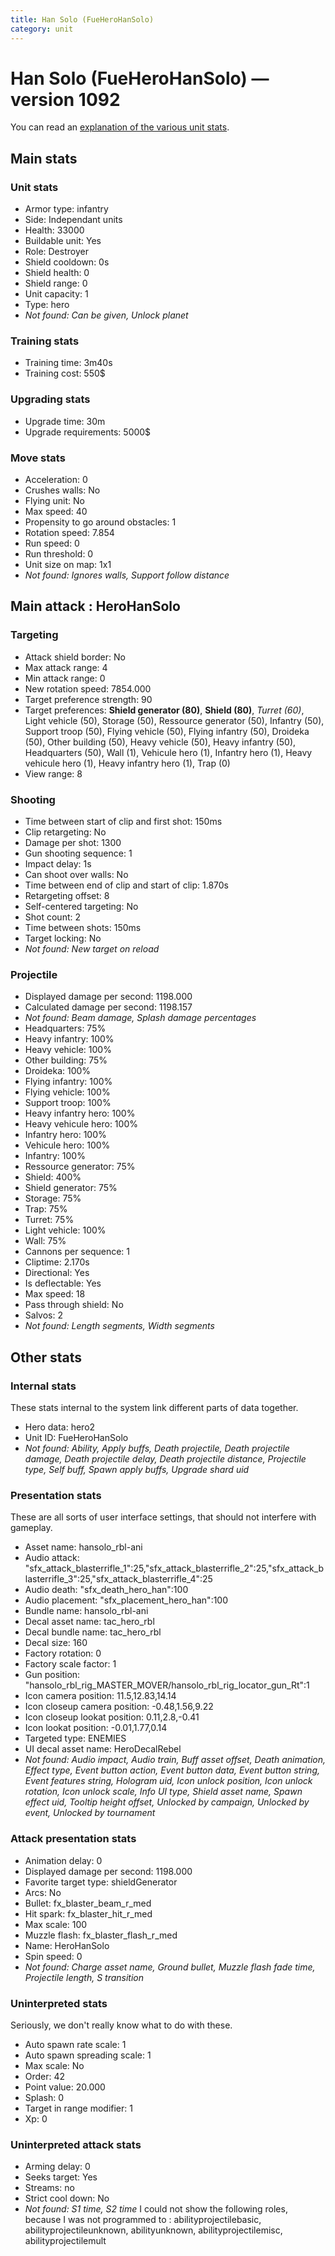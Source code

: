 ```yaml
---
title: Han Solo (FueHeroHanSolo)
category: unit
---
```


# Han Solo (FueHeroHanSolo) — version 1092

You can read an [explanation  of the various unit stats](unitexplained.md).

## Main stats

### Unit stats

  * Armor type: infantry
  * Side: Independant units
  * Health: 33000
  * Buildable unit: Yes
  * Role: Destroyer
  * Shield cooldown: 0s
  * Shield health: 0
  * Shield range: 0
  * Unit capacity: 1
  * Type: hero
  * _Not found: Can be given, Unlock planet_
### Training stats

  * Training time: 3m40s
  * Training cost: 550$
### Upgrading stats

  * Upgrade time: 30m
  * Upgrade requirements: 5000$
### Move stats

  * Acceleration: 0
  * Crushes walls: No
  * Flying unit: No
  * Max speed: 40
  * Propensity to go around obstacles: 1
  * Rotation speed: 7.854
  * Run speed: 0
  * Run threshold: 0
  * Unit size on map: 1x1
  * _Not found: Ignores walls, Support follow distance_
## Main attack : HeroHanSolo

### Targeting

  * Attack shield border: No
  * Max attack range: 4
  * Min attack range: 0
  * New rotation speed: 7854.000
  * Target preference strength: 90
  * Target preferences: **Shield generator (80)**, **Shield (80)**, _Turret (60)_, Light vehicle (50), Storage (50), Ressource generator (50), Infantry (50), Support troop (50), Flying vehicle (50), Flying infantry (50), Droideka (50), Other building (50), Heavy vehicle (50), Heavy infantry (50), Headquarters (50), Wall (1), Vehicule hero (1), Infantry hero (1), Heavy vehicule hero (1), Heavy infantry hero (1), Trap (0)
  * View range: 8
### Shooting

  * Time between start of clip and first shot: 150ms
  * Clip retargeting: No
  * Damage per shot: 1300
  * Gun shooting sequence: 1
  * Impact delay: 1s
  * Can shoot over walls: No
  * Time between end of clip and start of clip: 1.870s
  * Retargeting offset: 8
  * Self-centered targeting: No
  * Shot count: 2
  * Time between shots: 150ms
  * Target locking: No
  * _Not found: New target on reload_
### Projectile

  * Displayed damage per second: 1198.000
  * Calculated damage per second: 1198.157
  * _Not found: Beam damage, Splash damage percentages_
  * Headquarters: 75%
  * Heavy infantry: 100%
  * Heavy vehicle: 100%
  * Other building: 75%
  * Droideka: 100%
  * Flying infantry: 100%
  * Flying vehicle: 100%
  * Support troop: 100%
  * Heavy infantry hero: 100%
  * Heavy vehicule hero: 100%
  * Infantry hero: 100%
  * Vehicule hero: 100%
  * Infantry: 100%
  * Ressource generator: 75%
  * Shield: 400%
  * Shield generator: 75%
  * Storage: 75%
  * Trap: 75%
  * Turret: 75%
  * Light vehicle: 100%
  * Wall: 75%
  * Cannons per sequence: 1
  * Cliptime: 2.170s
  * Directional: Yes
  * Is deflectable: Yes
  * Max speed: 18
  * Pass through shield: No
  * Salvos: 2
  * _Not found: Length segments, Width segments_
## Other stats

### Internal stats

These stats internal to the system link different parts of data together.

  * Hero data: hero2
  * Unit ID: FueHeroHanSolo
  * _Not found: Ability, Apply buffs, Death projectile, Death projectile damage, Death projectile delay, Death projectile distance, Projectile type, Self buff, Spawn apply buffs, Upgrade shard uid_
### Presentation stats

These are all sorts of user interface settings, that should not interfere with gameplay.

  * Asset name: hansolo_rbl-ani
  * Audio attack: "sfx_attack_blasterrifle_1":25,"sfx_attack_blasterrifle_2":25,"sfx_attack_blasterrifle_3":25,"sfx_attack_blasterrifle_4":25
  * Audio death: "sfx_death_hero_han":100
  * Audio placement: "sfx_placement_hero_han":100
  * Bundle name: hansolo_rbl-ani
  * Decal asset name: tac_hero_rbl
  * Decal bundle name: tac_hero_rbl
  * Decal size: 160
  * Factory rotation: 0
  * Factory scale factor: 1
  * Gun position: "hansolo_rbl_rig_MASTER_MOVER/hansolo_rbl_rig_locator_gun_Rt":1
  * Icon camera position: 11.5,12.83,14.14
  * Icon closeup camera position: -0.48,1.56,9.22
  * Icon closeup lookat position: 0.11,2.8,-0.41
  * Icon lookat position: -0.01,1.77,0.14
  * Targeted type: ENEMIES
  * UI decal asset name: HeroDecalRebel
  * _Not found: Audio impact, Audio train, Buff asset offset, Death animation, Effect type, Event button action, Event button data, Event button string, Event features string, Hologram uid, Icon unlock position, Icon unlock rotation, Icon unlock scale, Info UI type, Shield asset name, Spawn effect uid, Tooltip height offset, Unlocked by campaign, Unlocked by event, Unlocked by tournament_
### Attack presentation stats

  * Animation delay: 0
  * Displayed damage per second: 1198.000
  * Favorite target type: shieldGenerator
  * Arcs: No
  * Bullet: fx_blaster_beam_r_med
  * Hit spark: fx_blaster_hit_r_med
  * Max scale: 100
  * Muzzle flash: fx_blaster_flash_r_med
  * Name: HeroHanSolo
  * Spin speed: 0
  * _Not found: Charge asset name, Ground bullet, Muzzle flash fade time, Projectile length, S transition_
### Uninterpreted stats

Seriously, we don't really know what to do with these.

  * Auto spawn rate scale: 1
  * Auto spawn spreading scale: 1
  * Max scale: No
  * Order: 42
  * Point value: 20.000
  * Splash: 0
  * Target in range modifier: 1
  * Xp: 0
### Uninterpreted attack stats

  * Arming delay: 0
  * Seeks target: Yes
  * Streams: no
  * Strict cool down: No
  * _Not found: S1 time, S2 time_
I could not show the following roles, because I was not programmed to : abilityprojectilebasic, abilityprojectileunknown, abilityunknown, abilityprojectilemisc, abilityprojectilemult